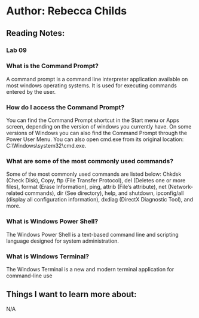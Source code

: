 # Author: Rebecca Childs
## Reading Notes:
### Lab 09
### What is the Command Prompt?
A command prompt is a command line interpreter application available on most windows operating systems. It is used for executing commands entered by the user. 
### How do I access the Command Prompt?
You can find the Command Prompt shortcut in the Start menu or Apps screen, depending on the version of windows you currently have. On some versions of Windows you can also find the Command Prompt through the Power User Menu. You can also open cmd.exe from its original location: C:\Windows\system32\cmd.exe. 
### What are some of the most commonly used commands?
Some of the most commonly used commands are listed below:
Chkdsk (Check Disk), Copy, ftp (File Transfer Protocol), del (Deletes one or more files), format (Erase Information), ping, attrib (File’s attribute), net (Network-related commands), dir (See directory), help, and shutdown, ipconfig/all (display all configuration information), dxdiag (DirectX Diagnostic Tool), and more. 
### What is Windows Power Shell?
The Windows Power Shell is a text-based command line and scripting language designed for system administration. 
### What is Windows Terminal?
The Windows Terminal is a new and modern terminal application for command-line use
## Things I want to learn more about:
N/A
